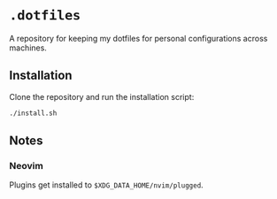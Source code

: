 # `.dotfiles`

A repository for keeping my dotfiles for personal configurations across
machines.

## Installation

Clone the repository and run the installation script:

```sh
./install.sh
```

## Notes

### Neovim

Plugins get installed to `$XDG_DATA_HOME/nvim/plugged`.
